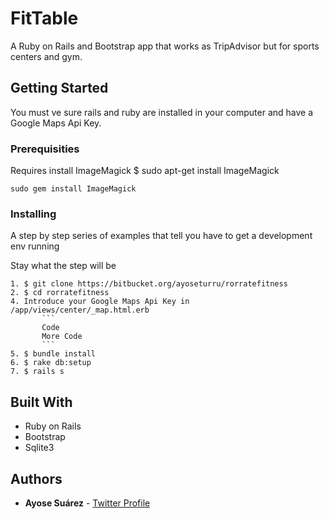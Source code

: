 # FitTable
A Ruby on Rails and Bootstrap app that works as TripAdvisor but for sports centers and gym.

## Getting Started
You must ve sure rails and ruby are installed in your computer and have a Google Maps Api Key.

### Prerequisities

Requires install ImageMagick
$ sudo apt-get install ImageMagick

```
sudo gem install ImageMagick
```

### Installing

A step by step series of examples that tell you have to get a development env running

Stay what the step will be

```
1. $ git clone https://bitbucket.org/ayoseturru/rorratefitness
2. $ cd rorratefitness
4. Introduce your Google Maps Api Key in /app/views/center/_map.html.erb
       ```
       Code
       More Code
       ```
5. $ bundle install
6. $ rake db:setup
7. $ rails s

```

## Built With

* Ruby on Rails
* Bootstrap
* Sqlite3

## Authors

* **Ayose Suárez** - [Twitter Profile](https://twitter.com/AyoseTurru)

